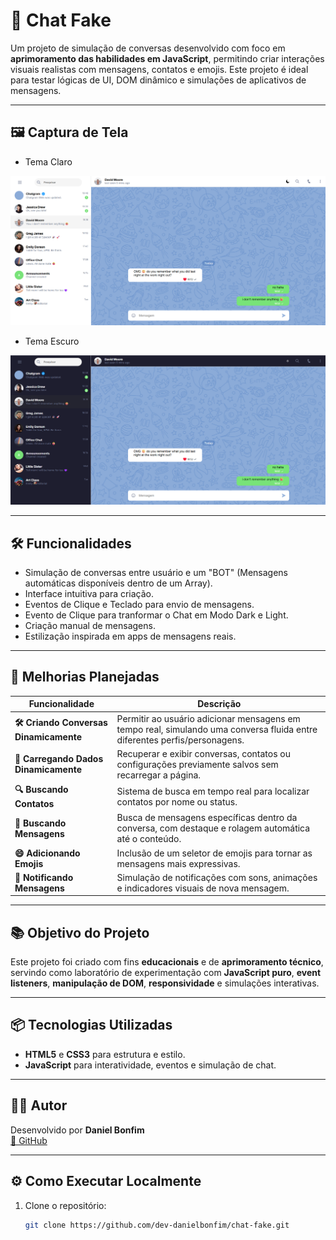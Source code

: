 # 💬 Chat Fake

Um projeto de simulação de conversas desenvolvido com foco em **aprimoramento das habilidades em JavaScript**, permitindo criar interações visuais realistas com mensagens, contatos e emojis.
Este projeto é ideal para testar lógicas de UI, DOM dinâmico e simulações de aplicativos de mensagens.

---

## 🖼️ Captura de Tela

- Tema Claro

<img src="src/assets/images/chat-fake.png">

- Tema Escuro

<img src="src/assets/images/chat-fake-dark.png">

---

## 🛠️ Funcionalidades

- Simulação de conversas entre usuário e um "BOT" (Mensagens automáticas disponíveis dentro de um Array).
- Interface intuitiva para criação.
- Eventos de Clique e Teclado para envio de mensagens.
- Evento de Clique para tranformar o Chat em Modo Dark e Light.
- Criação manual de mensagens.
- Estilização inspirada em apps de mensagens reais.

---

## 🧠 Melhorias Planejadas

| Funcionalidade | Descrição |
|----------------|-----------|
| **🛠 Criando Conversas Dinamicamente** | Permitir ao usuário adicionar mensagens em tempo real, simulando uma conversa fluida entre diferentes perfis/personagens. |
| **📡 Carregando Dados Dinamicamente** | Recuperar e exibir conversas, contatos ou configurações previamente salvos sem recarregar a página. |
| **🔍 Buscando Contatos** | Sistema de busca em tempo real para localizar contatos por nome ou status. |
| **🔎 Buscando Mensagens** | Busca de mensagens específicas dentro da conversa, com destaque e rolagem automática até o conteúdo. |
| **😄 Adicionando Emojis** | Inclusão de um seletor de emojis para tornar as mensagens mais expressivas. |
| **🔔 Notificando Mensagens** | Simulação de notificações com sons, animações e indicadores visuais de nova mensagem. |

---

## 📚 Objetivo do Projeto

Este projeto foi criado com fins **educacionais** e de **aprimoramento técnico**, servindo como laboratório de experimentação com **JavaScript puro**, **event listeners**, **manipulação de DOM**, **responsividade** e simulações interativas.

---

## 📦 Tecnologias Utilizadas

- **HTML5** e **CSS3** para estrutura e estilo.
- **JavaScript** para interatividade, eventos e simulação de chat.

---

## 🧑‍💻 Autor

Desenvolvido por **Daniel Bonfim**  
[🔗 GitHub](https://github.com/dev-danielbonfim)

---

## ⚙️ Como Executar Localmente

1. Clone o repositório:

   ```bash
   git clone https://github.com/dev-danielbonfim/chat-fake.git
